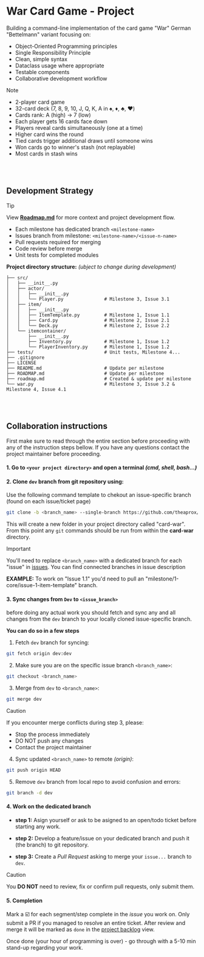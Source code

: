 # War Card Game - Project

Building a command-line implementation of the card game "War" German  "Bettelmann" variant focusing on:
- Object-Oriented Programming principles
- Single Responsibility Principle
- Clean, simple syntax
- Dataclass usage where appropriate
- Testable components
- Collaborative development workflow

> [!NOTE]
> - 2-player card game
> - 32-card deck (7, 8, 9, 10, J, Q, K, A in ♠️, ♦️, ♣️, ♥️)
> - Cards rank: A (high) → 7 (low)
> - Each player gets 16 cards face down
> - Players reveal cards simultaneously (one at a time)
> - Higher card wins the round
> - Tied cards trigger additional draws until someone wins
> - Won cards go to winner's stash (not replayable)
> - Most cards in stash wins

<br><br>

## Development Strategy

> [!TIP]
> View **[Roadmap.md](/ROADMAP.md)** for more context and project development flow.

- Each milestone has dedicated branch `<milestone-name>`
- Issues branch from milestone: `<milestone-name>/<issue-n-name>`
- Pull requests required for merging
- Code review before merge
- Unit tests for completed modules

**Project directory structure:**
*(ubject to change during development)*
```
├── src/
│   ├── __init__.py
│   ├── actor/
│   │   ├── __init__.py
│   │   └── Player.py               # Milestone 3, Issue 3.1
│   ├── item/
│   │   ├── __init__.py
│   │   ├── ItemTemplate.py         # Milestone 1, Issue 1.1
│   │   ├── Card.py                 # Milestone 2, Issue 2.1
│   │   └── Deck.py                 # Milestone 2, Issue 2.2
│   └── itemcontainer/
│       ├── __init__.py
│       ├── Inventory.py            # Milestone 1, Issue 1.2
│       └── PlayerInventory.py      # Milestone 1, Issue 1.2
├── tests/                          # Unit tests, Milestone 4...
├── .gitignore
├── LICENSE
├── README.md                       # Update per milestone
├── ROADMAP.md                      # Update per milestone
├── roadmap.md                      # Created & update per milestone
└── war.py                          # Milestone 3, Issue 3.2 & Milestone 4, Issue 4.1
```

<br><br>

## Collaboration instructions

First make sure to read through the entire section before proceeding with any of the instruction steps bellow.
If you have any questions contact the project maintainer before proceeding.

#### 1. Go to `<your project directory>` and open a terminal *(cmd, shell, bash...)*

#### 2. Clone `dev` branch from git repository using:

Use the following command template to chekout an issue-specific branch (found on each issue/ticket page)

```bash
git clone -b <branch_name> --single-branch https://github.com/theaprox/card-war.git
```

This will create a new folder in your project directory called "card-war".
From this point any `git` commands should be run from within the **card-war** directory.

> [!IMPORTANT]
> You'll need to replace `<branch_name>` with a dedicated branch for each "issue" in [issues](https://github.com/theaprox/card-war/issues). You can find connected branches in issue description
>
> **EXAMPLE:**
> To work on "Issue 1.1" you'd need to pull an "milestone/1-core/issue-1-item-template" branch.

#### 3. Sync changes from `Dev` to `<issue_branch>`

before doing any actual work you should fetch and sync any and all changes from the `dev` branch to your locally cloned issue-specific branch.

**You can do so in a few steps**

1. Fetch `dev` branch for syncing:
```bash
git fetch origin dev:dev
```

2. Make sure you are on the specific issue branch `<branch_name>`:
```bash
git checkout <branch_name>
```

3. Merge from `dev` to `<branch_name>`:
```bash
git merge dev
```
> [!CAUTION]
> If you encounter merge conflicts during step 3, please:
> - Stop the process immediately
> - DO NOT push any changes
> - Contact the project maintainer

4. Sync updated `<branch_name>` to remote *(origin)*:
```bash
git push origin HEAD
```

5. Remove `dev` branch from local repo to avoid confusion and errors:
```bash
git branch -d dev
```

#### 4. Work on the dedicated branch

-   **step 1:** Asign yourself or ask to be asigned to an open/todo ticket before starting any work.

-   **step 2:** Develop a feature/issue on your dedicated branch and push it (the branch) to git repository.

-   **step 3:** Create a *Pull Request* asking to merge your `issue...` branch to `dev`.
> [!CAUTION]
> You **DO NOT** need to review, fix or confirm pull requests, only submit them.

#### 5. Completion

Mark a ☑️ for each segment/step complete in the *issue* you work on. Only submit a PR if you managed to resolve an entire ticket. After review and merge it will be marked as `done` in the [project backlog](theaprox/projects/4/views/1) view.

Once done (your hour of programming is over) - go through with a 5-10 min stand-up regarding your work.
